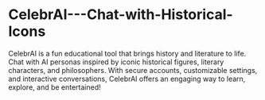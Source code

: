 # CelebrAI---Chat-with-Historical-Icons
CelebrAI is a fun educational tool that brings history and literature to life. Chat with AI personas inspired by iconic historical figures, literary characters, and philosophers. With secure accounts, customizable settings, and interactive conversations, CelebrAI offers an engaging way to learn, explore, and be entertained!
